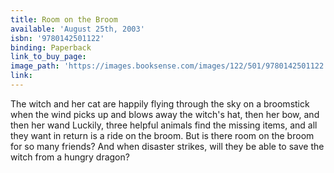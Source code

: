 ```yaml
---
title: Room on the Broom
available: 'August 25th, 2003'
isbn: '9780142501122'
binding: Paperback
link_to_buy_page:
image_path: 'https://images.booksense.com/images/122/501/9780142501122.jpg'
link:
---
```



The witch and her cat are happily flying through the sky on a broomstick when the wind picks up and blows away the witch's hat, then her bow, and then her wand Luckily, three helpful animals find the missing items, and all they want in return is a ride on the broom. But is there room on the broom for so many friends? And when disaster strikes, will they be able to save the witch from a hungry dragon?